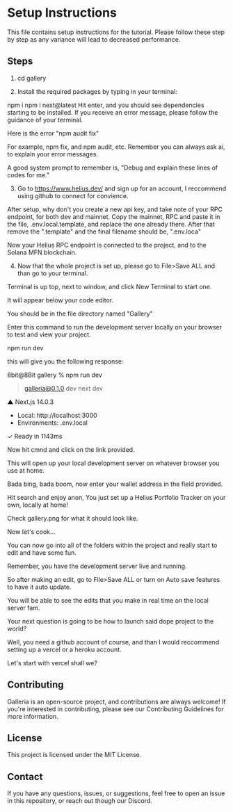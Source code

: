 # Setup Instructions

This file contains setup instructions for the tutorial.
Please follow these step by step as any variance will lead to decreased performance.

## Steps

1. cd gallery

2. Install the required packages by typing in your terminal:

npm i
npm i next@latest
Hit enter, and you should see dependencies starting to be installed.
If you receive an error message, please follow the guidance of your terminal.

Here is the error "npm audit fix"

For example, npm fix, and npm audit, etc. Remember you can always ask ai, to explain your error messages.

A good system prompt to remember is, "Debug and explain these lines of codes for me."

3. Go to https://www.helius.dev/ and sign up for an account, I reccommend using github to connect for convience.

After setup, why don't you create a new api key, and take note of your RPC endpoint, for both dev and mainnet.
Copy the mainnet, RPC and paste it in the file, .env.local.template, and replace the one already there.
After that remove the ".template" and the final filename should be, ".env.loca"

Now your Helius RPC endpoint is connected to the project, and to the Solana MFN blockchain.

4. Now that the whole project is set up, please go to File>Save ALL and than go to your terminal.

Terminal is up top, next to window, and click New Terminal to start one.

It will appear below your code editor.

You should be in the file directory named "Gallery"

Enter this command to run the development server locally on your browser to test and view your project.

npm run dev

this will give you the following response:

8bit@8Bit gallery % npm run dev

> galleria@0.1.0 dev
> next dev

   ▲ Next.js 14.0.3
   - Local:        http://localhost:3000
   - Environments: .env.local

 ✓ Ready in 1143ms

 Now hit cmnd and click on the link provided.

 This will open up your local development server on whatever browser you use at home.

 Bada bing, bada boom, now enter your wallet address in the field provided.

 Hit search and enjoy anon, You just set up a Helius Portfolio Tracker on your own, locally at home!

 Check gallery.png for what it should look like.

 Now let's cook...

 You can now go into all of the folders within the project and really start to edit and have some fun.

 Remember, you have the development server live and running.

 So after making an edit, go to File>Save ALL or turn on Auto save features to have it auto update.

 You will be able to see the edits that you make in real time on the local server fam.

 Your next question is going to be how to launch said dope project to the world?

 Well, you need a github account of course, and than I would reccommend setting up a vercel or a heroku account.

 Let's start with vercel shall we?



 ## Contributing

Galleria is an open-source project, and contributions are always welcome! If you're interested in contributing, please see our Contributing Guidelines for more information.

## License

This project is licensed under the MIT License.

## Contact

If you have any questions, issues, or suggestions, feel free to open an issue in this repository, or reach out though our Discord.
